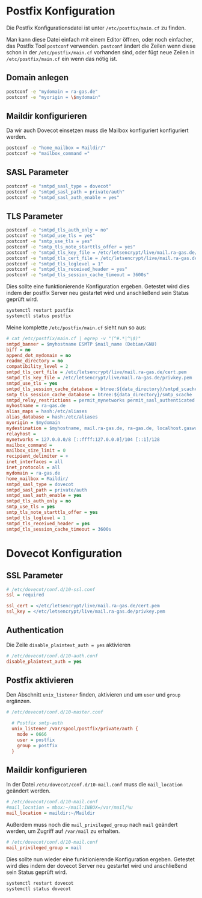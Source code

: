 # Postfix Konfiguration

Die Postfix Konfigurationsdatei ist unter `/etc/postfix/main.cf` zu finden.

Man kann diese Datei einfach mit einem Editor öffnen, oder noch einfacher, das Postfix Tool `postconf` verwenden. `postconf` ändert die Zeilen wenn diese schon in der `/etc/postfix/main.cf` vorhanden sind, oder fügt neue Zeilen in `/etc/postfix/main.cf` ein wenn das nötig ist.

## Domain anlegen

```bash
postconf -e "mydomain = ra-gas.de"
postconf -e "myorigin = \$mydomain"
```

## Maildir konfigurieren

Da wir auch Dovecot einsetzen muss die Mailbox konfiguriert konfiguriert werden.

```bash
postconf -e "home_mailbox = Maildir/"
postconf -e "mailbox_command ="
```

## SASL Parameter

```bash
postconf -e "smtpd_sasl_type = dovecot"
postconf -e "smtpd_sasl_path = private/auth"
postconf -e "smtpd_sasl_auth_enable = yes"
```

## TLS Parameter

```bash
postconf -e "smtpd_tls_auth_only = no"
postconf -e "smtpd_use_tls = yes"
postconf -e "smtp_use_tls = yes"
postconf -e "smtp_tls_note_starttls_offer = yes"
postconf -e "smtpd_tls_key_file = /etc/letsencrypt/live/mail.ra-gas.de/privkey.pem"
postconf -e "smtpd_tls_cert_file = /etc/letsencrypt/live/mail.ra-gas.de/cert.pem"
postconf -e "smtpd_tls_loglevel = 1"
postconf -e "smtpd_tls_received_header = yes"
postconf -e "smtpd_tls_session_cache_timeout = 3600s"
```

Dies sollte eine funktionierende Konfiguration ergeben. Getestet wird dies indem der postfix Server neu gestartet wird und anschließend sein Status geprüft wird.

```bash
systemctl restart postfix
systemctl status postfix
```

Meine komplette `/etc/postfix/main.cf` sieht nun so aus:

```ini
# cat /etc/postfix/main.cf | egrep -v "(^#.*|^\$)"
smtpd_banner = $myhostname ESMTP $mail_name (Debian/GNU)
biff = no
append_dot_mydomain = no
readme_directory = no
compatibility_level = 2
smtpd_tls_cert_file = /etc/letsencrypt/live/mail.ra-gas.de/cert.pem
smtpd_tls_key_file = /etc/letsencrypt/live/mail.ra-gas.de/privkey.pem
smtpd_use_tls = yes
smtpd_tls_session_cache_database = btree:${data_directory}/smtpd_scache
smtp_tls_session_cache_database = btree:${data_directory}/smtp_scache
smtpd_relay_restrictions = permit_mynetworks permit_sasl_authenticated defer_unauth_destination
myhostname = ra-gas.de
alias_maps = hash:/etc/aliases
alias_database = hash:/etc/aliases
myorigin = $mydomain
mydestination = $myhostname, mail.ra-gas.de, ra-gas.de, localhost.gaswarnanlagen.lan, localhost
relayhost = 
mynetworks = 127.0.0.0/8 [::ffff:127.0.0.0]/104 [::1]/128
mailbox_command = 
mailbox_size_limit = 0
recipient_delimiter = +
inet_interfaces = all
inet_protocols = all
mydomain = ra-gas.de
home_mailbox = Maildir/
smtpd_sasl_type = dovecot
smtpd_sasl_path = private/auth
smtpd_sasl_auth_enable = yes
smtpd_tls_auth_only = no
smtp_use_tls = yes
smtp_tls_note_starttls_offer = yes
smtpd_tls_loglevel = 1
smtpd_tls_received_header = yes
smtpd_tls_session_cache_timeout = 3600s
```

# Dovecot Konfiguration

## SSL Parameter

```ini
# /etc/dovecot/conf.d/10-ssl.conf 
ssl = required

ssl_cert = </etc/letsencrypt/live/mail.ra-gas.de/cert.pem
ssl_key = </etc/letsencrypt/live/mail.ra-gas.de/privkey.pem
```

## Authentication 

Die Zeile `disable_plaintext_auth = yes` aktivieren

```ini
# /etc/dovecot/conf.d/10-auth.conf
disable_plaintext_auth = yes
```

## Postfix aktivieren

Den Abschnitt `unix_listener` finden, aktivieren und um `user` und `group` ergänzen.

```ini
# /etc/dovecot/conf.d/10-master.conf

  # Postfix smtp-auth
  unix_listener /var/spool/postfix/private/auth {
    mode = 0666
    user = postfix
    group = postfix
  }
```

## Maildir konfigurieren

In der Datei `/etc/dovecot/conf.d/10-mail.conf` muss die `mail_location` geändert werden.

```ini
# /etc/dovecot/conf.d/10-mail.conf
#mail_location = mbox:~/mail:INBOX=/var/mail/%u
mail_location = maildir:~/Maildir
```

Außerdem muss noch die `mail_privileged_group` nach `mail` geändert werden, um Zugriff auf `/var/mail` zu erhalten.

```ini
# /etc/dovecot/conf.d/10-mail.conf
mail_privileged_group = mail
```

Dies sollte nun wieder eine funktionierende Konfiguration ergeben. Getestet wird dies indem der dovecot Server neu gestartet wird und anschließend sein Status geprüft wird.

```bash
systemctl restart dovecot
systemctl status dovecot
```

